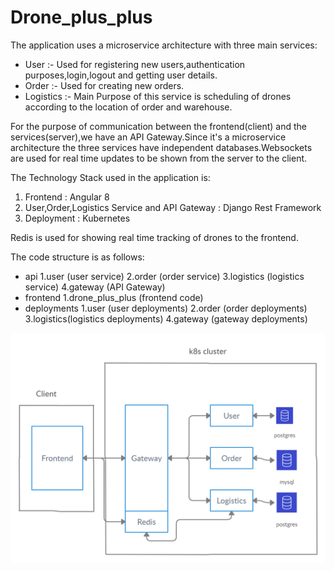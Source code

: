 # Drone_plus_plus

The application uses a microservice architecture with three main services:
* User :- Used for registering new users,authentication purposes,login,logout and getting user details.
* Order :- Used for creating new orders.
* Logistics :- Main Purpose of this service is scheduling of drones according to the location of order and warehouse.

For the purpose of communication between the frontend(client) and the services(server),we have an API Gateway.Since it's a microservice architecture the three services have independent databases.Websockets are used for real time updates to be shown from the server to the client.

The Technology Stack used in the application is:
1. Frontend : Angular 8
2. User,Order,Logistics Service and API Gateway : Django Rest Framework
3. Deployment : Kubernetes

Redis is used for showing real time tracking of drones to the frontend.

The code structure is as follows:
* api
    1.user (user service)
    2.order (order service)
    3.logistics (logistics service)
    4.gateway (API Gateway)
* frontend
    1.drone_plus_plus (frontend code)
* deployments
    1.user (user deployments)
    2.order (order deployments)
    3.logistics(logistics deployments)
    4.gateway (gateway deployments)
  
 
![Image description](https://github.com/dev1911/drone_plus_plus/blob/master/documents/architecture.jpg)
